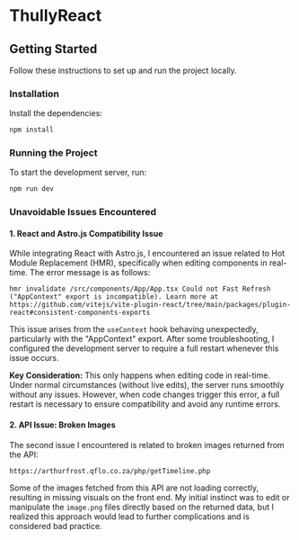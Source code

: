 
# ThullyReact

## Getting Started

Follow these instructions to set up and run the project locally.


### Installation

Install the dependencies:

   ```bash
   npm install
   ```

### Running the Project

To start the development server, run:

```bash
npm run dev
```

### Unavoidable Issues Encountered

#### 1. React and Astro.js Compatibility Issue

While integrating React with Astro.js, I encountered an issue related to Hot Module Replacement (HMR), specifically when editing components in real-time. The error message is as follows:

```
hmr invalidate /src/components/App/App.tsx Could not Fast Refresh ("AppContext" export is incompatible). Learn more at https://github.com/vitejs/vite-plugin-react/tree/main/packages/plugin-react#consistent-components-exports
```

This issue arises from the `useContext` hook behaving unexpectedly, particularly with the "AppContext" export. After some troubleshooting, I configured the development server to require a full restart whenever this issue occurs. 

**Key Consideration:** This only happens when editing code in real-time. Under normal circumstances (without live edits), the server runs smoothly without any issues. However, when code changes trigger this error, a full restart is necessary to ensure compatibility and avoid any runtime errors.

#### 2. API Issue: Broken Images

The second issue I encountered is related to broken images returned from the API:

```
https://arthurfrost.qflo.co.za/php/getTimeline.php
```

Some of the images fetched from this API are not loading correctly, resulting in missing visuals on the front end. My initial instinct was to edit or manipulate the `image.png` files directly based on the returned data, but I realized this approach would lead to further complications and is considered bad practice.

